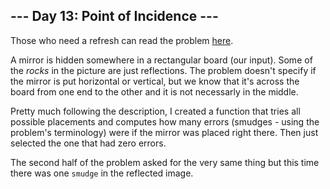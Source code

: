 ## --- Day 13: Point of Incidence ---
Those who need a refresh can read the problem [here](https://adventofcode.com/2023/day/13).

A mirror is hidden somewhere in a rectangular board (our input). Some of the _rocks_ in the picture are just reflections. 
The problem doesn't specify if the mirror is put horizontal or vertical, but we know that it's across the
board from one end to the other and it is not necessarly in the middle.

Pretty much following the description, I created a function that tries all possible placements and computes how many errors (smudges - using the problem's terminology) were if the mirror was placed right there. Then just selected the one that had zero errors.

The second half of the problem asked for the very same thing but this time there was one `smudge` in the reflected image.

